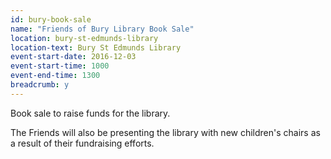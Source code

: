 ```yaml
---
id: bury-book-sale
name: "Friends of Bury Library Book Sale"
location: bury-st-edmunds-library
location-text: Bury St Edmunds Library
event-start-date: 2016-12-03
event-start-time: 1000
event-end-time: 1300
breadcrumb: y
---
```


Book sale to raise funds for the library.

The Friends will also be presenting the library with new children's chairs as a result of their fundraising efforts.
